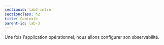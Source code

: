 ```yaml
---
sectionid: lab3-intro
sectionclass: h2
title: Contexte
parent-id: lab-3
---
```


Une fois l'application opérationnel, nous allons configurer son observabilité.
